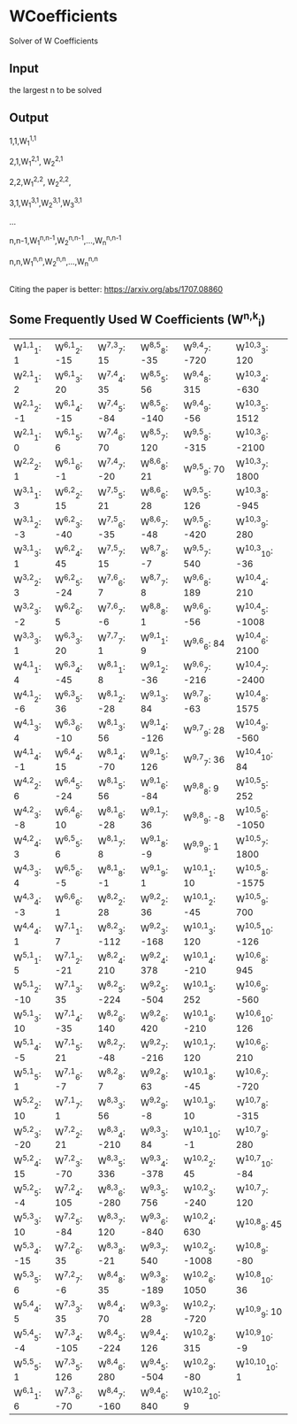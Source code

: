 # WCoefficients
Solver of W Coefficients

## Input
the largest n to be solved

## Output
1,1,W<sub>1</sub><sup>1,1</sup>

2,1,W<sub>1</sub><sup>2,1</sup>, W<sub>2</sub><sup>2,1</sup>

2,2,W<sub>1</sub><sup>2,2</sup>, W<sub>2</sub><sup>2,2</sup>, 

3,1,W<sub>1</sub><sup>3,1</sup>,W<sub>2</sub><sup>3,1</sup>,W<sub>3</sub><sup>3,1</sup>

...

n,n-1,W<sub>1</sub><sup>n,n-1</sup>,W<sub>2</sub><sup>n,n-1</sup>,...,W<sub>n</sub><sup>n,n-1</sup>

n,n,W<sub>1</sub><sup>n,n</sup>,W<sub>2</sub><sup>n,n</sup>,...,W<sub>n</sub><sup>n,n</sup>
##
Citing the paper is better:
https://arxiv.org/abs/1707.08860

## Some Frequently Used W Coefficients (W<sup>n,k</sup><sub>i</sub>)
<TABLE>
<tr><td>W<sup>1,1</sup><sub>1</sub>: 1	</td><td>W<sup>6,1</sup><sub>2</sub>: -15	</td><td>W<sup>7,3</sup><sub>7</sub>: 15	</td><td>W<sup>8,5</sup><sub>8</sub>: -35	</td><td>W<sup>9,4</sup><sub>7</sub>: -720	</td><td>W<sup>10,3</sup><sub>3</sub>: 120	</td></tr>
<tr><td>W<sup>2,1</sup><sub>1</sub>: 2	</td><td>W<sup>6,1</sup><sub>3</sub>: 20	</td><td>W<sup>7,4</sup><sub>4</sub>: 35	</td><td>W<sup>8,5</sup><sub>5</sub>: 56	</td><td>W<sup>9,4</sup><sub>8</sub>: 315	</td><td>W<sup>10,3</sup><sub>4</sub>: -630	</td></tr>
<tr><td>W<sup>2,1</sup><sub>2</sub>: -1	</td><td>W<sup>6,1</sup><sub>4</sub>: -15	</td><td>W<sup>7,4</sup><sub>5</sub>: -84	</td><td>W<sup>8,5</sup><sub>6</sub>: -140	</td><td>W<sup>9,4</sup><sub>9</sub>: -56	</td><td>W<sup>10,3</sup><sub>5</sub>: 1512	</td></tr>
<tr><td>W<sup>2,1</sup><sub>1</sub>: 0	</td><td>W<sup>6,1</sup><sub>5</sub>: 6	</td><td>W<sup>7,4</sup><sub>6</sub>: 70	</td><td>W<sup>8,5</sup><sub>7</sub>: 120	</td><td>W<sup>9,5</sup><sub>8</sub>: -315	</td><td>W<sup>10,3</sup><sub>6</sub>: -2100	</td></tr>
<tr><td>W<sup>2,2</sup><sub>2</sub>: 1	</td><td>W<sup>6,1</sup><sub>6</sub>: -1	</td><td>W<sup>7,4</sup><sub>7</sub>: -20	</td><td>W<sup>8,6</sup><sub>8</sub>: 21	</td><td>W<sup>9,5</sup><sub>9</sub>: 70	</td><td>W<sup>10,3</sup><sub>7</sub>: 1800	</td></tr>
<tr><td>W<sup>3,1</sup><sub>1</sub>: 3	</td><td>W<sup>6,2</sup><sub>2</sub>: 15	</td><td>W<sup>7,5</sup><sub>5</sub>: 21	</td><td>W<sup>8,6</sup><sub>6</sub>: 28	</td><td>W<sup>9,5</sup><sub>5</sub>: 126	</td><td>W<sup>10,3</sup><sub>8</sub>: -945	</td></tr>
<tr><td>W<sup>3,1</sup><sub>2</sub>: -3	</td><td>W<sup>6,2</sup><sub>3</sub>: -40	</td><td>W<sup>7,5</sup><sub>6</sub>: -35	</td><td>W<sup>8,6</sup><sub>7</sub>: -48	</td><td>W<sup>9,5</sup><sub>6</sub>: -420	</td><td>W<sup>10,3</sup><sub>9</sub>: 280	</td></tr>
<tr><td>W<sup>3,1</sup><sub>3</sub>: 1	</td><td>W<sup>6,2</sup><sub>4</sub>: 45	</td><td>W<sup>7,5</sup><sub>7</sub>: 15	</td><td>W<sup>8,7</sup><sub>8</sub>: -7	</td><td>W<sup>9,5</sup><sub>7</sub>: 540	</td><td>W<sup>10,3</sup><sub>10</sub>: -36	</td></tr>
<tr><td>W<sup>3,2</sup><sub>2</sub>: 3	</td><td>W<sup>6,2</sup><sub>5</sub>: -24	</td><td>W<sup>7,6</sup><sub>6</sub>: 7	</td><td>W<sup>8,7</sup><sub>7</sub>: 8	</td><td>W<sup>9,6</sup><sub>8</sub>: 189	</td><td>W<sup>10,4</sup><sub>4</sub>: 210	</td></tr>
<tr><td>W<sup>3,2</sup><sub>3</sub>: -2	</td><td>W<sup>6,2</sup><sub>6</sub>: 5	</td><td>W<sup>7,6</sup><sub>7</sub>: -6	</td><td>W<sup>8,8</sup><sub>8</sub>: 1	</td><td>W<sup>9,6</sup><sub>9</sub>: -56	</td><td>W<sup>10,4</sup><sub>5</sub>: -1008	</td></tr>
<tr><td>W<sup>3,3</sup><sub>3</sub>: 1	</td><td>W<sup>6,3</sup><sub>3</sub>: 20	</td><td>W<sup>7,7</sup><sub>7</sub>: 1	</td><td>W<sup>9,1</sup><sub>1</sub>: 9	</td><td>W<sup>9,6</sup><sub>6</sub>: 84	</td><td>W<sup>10,4</sup><sub>6</sub>: 2100	</td></tr>
<tr><td>W<sup>4,1</sup><sub>1</sub>: 4	</td><td>W<sup>6,3</sup><sub>4</sub>: -45	</td><td>W<sup>8,1</sup><sub>1</sub>: 8	</td><td>W<sup>9,1</sup><sub>2</sub>: -36	</td><td>W<sup>9,6</sup><sub>7</sub>: -216	</td><td>W<sup>10,4</sup><sub>7</sub>: -2400	</td></tr>
<tr><td>W<sup>4,1</sup><sub>2</sub>: -6	</td><td>W<sup>6,3</sup><sub>5</sub>: 36	</td><td>W<sup>8,1</sup><sub>2</sub>: -28	</td><td>W<sup>9,1</sup><sub>3</sub>: 84	</td><td>W<sup>9,7</sup><sub>8</sub>: -63	</td><td>W<sup>10,4</sup><sub>8</sub>: 1575	</td></tr>
<tr><td>W<sup>4,1</sup><sub>3</sub>: 4	</td><td>W<sup>6,3</sup><sub>6</sub>: -10	</td><td>W<sup>8,1</sup><sub>3</sub>: 56	</td><td>W<sup>9,1</sup><sub>4</sub>: -126	</td><td>W<sup>9,7</sup><sub>9</sub>: 28	</td><td>W<sup>10,4</sup><sub>9</sub>: -560	</td></tr>
<tr><td>W<sup>4,1</sup><sub>4</sub>: -1	</td><td>W<sup>6,4</sup><sub>4</sub>: 15	</td><td>W<sup>8,1</sup><sub>4</sub>: -70	</td><td>W<sup>9,1</sup><sub>5</sub>: 126	</td><td>W<sup>9,7</sup><sub>7</sub>: 36	</td><td>W<sup>10,4</sup><sub>10</sub>: 84	</td></tr>
<tr><td>W<sup>4,2</sup><sub>2</sub>: 6	</td><td>W<sup>6,4</sup><sub>5</sub>: -24	</td><td>W<sup>8,1</sup><sub>5</sub>: 56	</td><td>W<sup>9,1</sup><sub>6</sub>: -84	</td><td>W<sup>9,8</sup><sub>8</sub>: 9	</td><td>W<sup>10,5</sup><sub>5</sub>: 252	</td></tr>
<tr><td>W<sup>4,2</sup><sub>3</sub>: -8	</td><td>W<sup>6,4</sup><sub>6</sub>: 10	</td><td>W<sup>8,1</sup><sub>6</sub>: -28	</td><td>W<sup>9,1</sup><sub>7</sub>: 36	</td><td>W<sup>9,8</sup><sub>9</sub>: -8	</td><td>W<sup>10,5</sup><sub>6</sub>: -1050	</td></tr>
<tr><td>W<sup>4,2</sup><sub>4</sub>: 3	</td><td>W<sup>6,5</sup><sub>5</sub>: 6	</td><td>W<sup>8,1</sup><sub>7</sub>: 8	</td><td>W<sup>9,1</sup><sub>8</sub>: -9	</td><td>W<sup>9,9</sup><sub>9</sub>: 1	</td><td>W<sup>10,5</sup><sub>7</sub>: 1800	</td></tr>
<tr><td>W<sup>4,3</sup><sub>3</sub>: 4	</td><td>W<sup>6,5</sup><sub>6</sub>: -5	</td><td>W<sup>8,1</sup><sub>8</sub>: -1	</td><td>W<sup>9,1</sup><sub>9</sub>: 1	</td><td>W<sup>10,1</sup><sub>1</sub>: 10	</td><td>W<sup>10,5</sup><sub>8</sub>: -1575	</td></tr>
<tr><td>W<sup>4,3</sup><sub>4</sub>: -3	</td><td>W<sup>6,6</sup><sub>6</sub>: 1	</td><td>W<sup>8,2</sup><sub>2</sub>: 28	</td><td>W<sup>9,2</sup><sub>2</sub>: 36	</td><td>W<sup>10,1</sup><sub>2</sub>: -45	</td><td>W<sup>10,5</sup><sub>9</sub>: 700	</td></tr>
<tr><td>W<sup>4,4</sup><sub>4</sub>: 1	</td><td>W<sup>7,1</sup><sub>1</sub>: 7	</td><td>W<sup>8,2</sup><sub>3</sub>: -112	</td><td>W<sup>9,2</sup><sub>3</sub>: -168	</td><td>W<sup>10,1</sup><sub>3</sub>: 120	</td><td>W<sup>10,5</sup><sub>10</sub>: -126	</td></tr>
<tr><td>W<sup>5,1</sup><sub>1</sub>: 5	</td><td>W<sup>7,1</sup><sub>2</sub>: -21	</td><td>W<sup>8,2</sup><sub>4</sub>: 210	</td><td>W<sup>9,2</sup><sub>4</sub>: 378	</td><td>W<sup>10,1</sup><sub>4</sub>: -210	</td><td>W<sup>10,6</sup><sub>8</sub>: 945	</td></tr>
<tr><td>W<sup>5,1</sup><sub>2</sub>: -10	</td><td>W<sup>7,1</sup><sub>3</sub>: 35	</td><td>W<sup>8,2</sup><sub>5</sub>: -224	</td><td>W<sup>9,2</sup><sub>5</sub>: -504	</td><td>W<sup>10,1</sup><sub>5</sub>: 252	</td><td>W<sup>10,6</sup><sub>9</sub>: -560	</td></tr>
<tr><td>W<sup>5,1</sup><sub>3</sub>: 10	</td><td>W<sup>7,1</sup><sub>4</sub>: -35	</td><td>W<sup>8,2</sup><sub>6</sub>: 140	</td><td>W<sup>9,2</sup><sub>6</sub>: 420	</td><td>W<sup>10,1</sup><sub>6</sub>: -210	</td><td>W<sup>10,6</sup><sub>10</sub>: 126	</td></tr>
<tr><td>W<sup>5,1</sup><sub>4</sub>: -5	</td><td>W<sup>7,1</sup><sub>5</sub>: 21	</td><td>W<sup>8,2</sup><sub>7</sub>: -48	</td><td>W<sup>9,2</sup><sub>7</sub>: -216	</td><td>W<sup>10,1</sup><sub>7</sub>: 120	</td><td>W<sup>10,6</sup><sub>6</sub>: 210	</td></tr>
<tr><td>W<sup>5,1</sup><sub>5</sub>: 1	</td><td>W<sup>7,1</sup><sub>6</sub>: -7	</td><td>W<sup>8,2</sup><sub>8</sub>: 7	</td><td>W<sup>9,2</sup><sub>8</sub>: 63	</td><td>W<sup>10,1</sup><sub>8</sub>: -45	</td><td>W<sup>10,6</sup><sub>7</sub>: -720	</td></tr>
<tr><td>W<sup>5,2</sup><sub>2</sub>: 10	</td><td>W<sup>7,1</sup><sub>7</sub>: 1	</td><td>W<sup>8,3</sup><sub>3</sub>: 56	</td><td>W<sup>9,2</sup><sub>9</sub>: -8	</td><td>W<sup>10,1</sup><sub>9</sub>: 10	</td><td>W<sup>10,7</sup><sub>8</sub>: -315	</td></tr>
<tr><td>W<sup>5,2</sup><sub>3</sub>: -20	</td><td>W<sup>7,2</sup><sub>2</sub>: 21	</td><td>W<sup>8,3</sup><sub>4</sub>: -210	</td><td>W<sup>9,3</sup><sub>3</sub>: 84	</td><td>W<sup>10,1</sup><sub>10</sub>: -1	</td><td>W<sup>10,7</sup><sub>9</sub>: 280	</td></tr>
<tr><td>W<sup>5,2</sup><sub>4</sub>: 15	</td><td>W<sup>7,2</sup><sub>3</sub>: -70	</td><td>W<sup>8,3</sup><sub>5</sub>: 336	</td><td>W<sup>9,3</sup><sub>4</sub>: -378	</td><td>W<sup>10,2</sup><sub>2</sub>: 45	</td><td>W<sup>10,7</sup><sub>10</sub>: -84	</td></tr>
<tr><td>W<sup>5,2</sup><sub>5</sub>: -4	</td><td>W<sup>7,2</sup><sub>4</sub>: 105	</td><td>W<sup>8,3</sup><sub>6</sub>: -280	</td><td>W<sup>9,3</sup><sub>5</sub>: 756	</td><td>W<sup>10,2</sup><sub>3</sub>: -240	</td><td>W<sup>10,7</sup><sub>7</sub>: 120	</td></tr>
<tr><td>W<sup>5,3</sup><sub>3</sub>: 10	</td><td>W<sup>7,2</sup><sub>5</sub>: -84	</td><td>W<sup>8,3</sup><sub>7</sub>: 120	</td><td>W<sup>9,3</sup><sub>6</sub>: -840	</td><td>W<sup>10,2</sup><sub>4</sub>: 630	</td><td>W<sup>10,8</sup><sub>8</sub>: 45	</td></tr>
<tr><td>W<sup>5,3</sup><sub>4</sub>: -15	</td><td>W<sup>7,2</sup><sub>6</sub>: 35	</td><td>W<sup>8,3</sup><sub>8</sub>: -21	</td><td>W<sup>9,3</sup><sub>7</sub>: 540	</td><td>W<sup>10,2</sup><sub>5</sub>: -1008	</td><td>W<sup>10,8</sup><sub>9</sub>: -80	</td></tr>
<tr><td>W<sup>5,3</sup><sub>5</sub>: 6	</td><td>W<sup>7,2</sup><sub>7</sub>: -6	</td><td>W<sup>8,4</sup><sub>8</sub>: 35	</td><td>W<sup>9,3</sup><sub>8</sub>: -189	</td><td>W<sup>10,2</sup><sub>6</sub>: 1050	</td><td>W<sup>10,8</sup><sub>10</sub>: 36	</td></tr>
<tr><td>W<sup>5,4</sup><sub>4</sub>: 5	</td><td>W<sup>7,3</sup><sub>3</sub>: 35	</td><td>W<sup>8,4</sup><sub>4</sub>: 70	</td><td>W<sup>9,3</sup><sub>9</sub>: 28	</td><td>W<sup>10,2</sup><sub>7</sub>: -720	</td><td>W<sup>10,9</sup><sub>9</sub>: 10	</td></tr>
<tr><td>W<sup>5,4</sup><sub>5</sub>: -4	</td><td>W<sup>7,3</sup><sub>4</sub>: -105	</td><td>W<sup>8,4</sup><sub>5</sub>: -224	</td><td>W<sup>9,4</sup><sub>4</sub>: 126	</td><td>W<sup>10,2</sup><sub>8</sub>: 315	</td><td>W<sup>10,9</sup><sub>10</sub>: -9	</td></tr>
<tr><td>W<sup>5,5</sup><sub>5</sub>: 1	</td><td>W<sup>7,3</sup><sub>5</sub>: 126	</td><td>W<sup>8,4</sup><sub>6</sub>: 280	</td><td>W<sup>9,4</sup><sub>5</sub>: -504	</td><td>W<sup>10,2</sup><sub>9</sub>: -80	</td><td>W<sup>10,10</sup><sub>10</sub>: 1	</td></tr>
<tr><td>W<sup>6,1</sup><sub>1</sub>: 6	</td><td>W<sup>7,3</sup><sub>6</sub>: -70	</td><td>W<sup>8,4</sup><sub>7</sub>: -160	</td><td>W<sup>9,4</sup><sub>6</sub>: 840	</td><td>W<sup>10,2</sup><sub>10</sub>: 9	</td><td></td></tr>
</TABLE>
